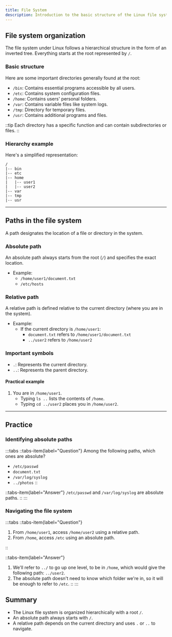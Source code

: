```yaml
---
title: File System
description: Introduction to the basic structure of the Linux file system, and introduction to the concepts of relative and absolute paths.
---
```


## File system organization
The file system under Linux follows a hierarchical structure in the form of an inverted tree. Everything starts at the root represented by `/`.

### Basic structure
Here are some important directories generally found at the root:

- `/bin`: Contains essential programs accessible by all users.
- `/etc`: Contains system configuration files.
- `/home`: Contains users' personal folders.
- `/var`: Contains variable files like system logs.
- `/tmp`: Directory for temporary files.
- `/usr`: Contains additional programs and files.

::tip
Each directory has a specific function and can contain subdirectories or files.
::

### Hierarchy example
Here's a simplified representation:
```
/
|-- bin
|-- etc
|-- home
|   |-- user1
|   |-- user2
|-- var
|-- tmp
|-- usr
```

---

## Paths in the file system
A path designates the location of a file or directory in the system.

### Absolute path
An absolute path always starts from the root (`/`) and specifies the exact location.

- Example:
  - `/home/user1/document.txt`
  - `/etc/hosts`

### Relative path
A relative path is defined relative to the current directory (where you are in the system).

- Example:
  - If the current directory is `/home/user1`:
    - `document.txt` refers to `/home/user1/document.txt`
    - `../user2` refers to `/home/user2`

### Important symbols
- `.`: Represents the current directory.
- `..`: Represents the parent directory.

#### Practical example
1. You are in `/home/user1`.
   - Typing `ls ..` lists the contents of `/home`.
   - Typing `cd ../user2` places you in `/home/user2`.

---

## Practice

### Identifying absolute paths
:::tabs
::tabs-item{label="Question"}
Among the following paths, which ones are absolute?
- `/etc/passwd`
- `document.txt`
- `/var/log/syslog`
- `../photos`
::

::tabs-item{label="Answer"}
`/etc/passwd` and `/var/log/syslog` are absolute paths.
::
:::

### Navigating the file system
:::tabs
::tabs-item{label="Question"}
1. From `/home/user1`, access `/home/user2` using a relative path.
2. From `/home`, access `/etc` using an absolute path.

::

::tabs-item{label="Answer"}
1. We'll refer to `../` to go up one level, to be in `/home`, which would give the following path: `../user2`.
2. The absolute path doesn't need to know which folder we're in, so it will be enough to refer to `/etc`.
::
:::

## Summary
- The Linux file system is organized hierarchically with a root `/`.
- An absolute path always starts with `/`.
- A relative path depends on the current directory and uses `.` or `..` to navigate.
